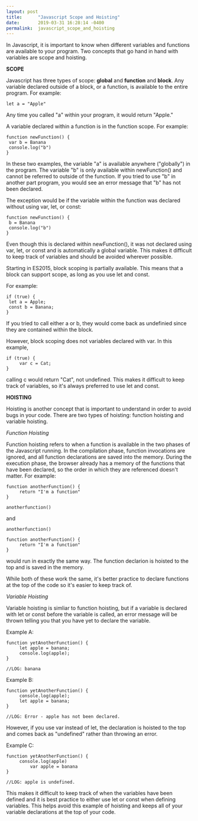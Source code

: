 ```yaml
---
layout: post
title:      "Javascript Scope and Hoisting"
date:       2019-03-31 16:28:14 -0400
permalink:  javascript_scope_and_hoisting
---
```



In Javascript, it is important to know when different variables and functions are available to your program. Two concepts that go hand in hand with variables are scope and hoisting. 

**SCOPE**

Javascript has three types of scope: **global** and **function** and **block**. Any variable declared outside of a block, or a function, is available to the entire program. For example:

```
let a = "Apple"
```

Any time you called "a" within your program, it would return "Apple."

A variable declared within a function is in the function scope. For example:

```
function newFunction() {
 var b = Banana
 console.log("b")
}
```

In these two examples, the variable "a" is available anywhere ("globally") in the program. The variable "b" is only available within newFunction() and cannot be referred to outside of the function. If you tried to use "b" in another part program, you would see an error message that "b" has not been declared.

The exception would be if the variable within the function was declared without using var, let, or const:

```
function newFunction() {
 b = Banana
 console.log("b")
}
```

Even though this is declared within newFunction(), it was not declared using var, let, or const and is automatically a global variable. This makes it difficult to keep track of variables and should be avoided wherever possible.

Starting in ES2015, block scoping is partially available. This means that a block can support scope, as long as you use let and const. 

For example:

```
if (true) {
 let a = Apple;
 const b = Banana;
}	
```

If you tried to call either a or b, they would come back as undefinied since they are contained within the block. 

However, block scoping does not variables declared with var. In this example, 

```
if (true) {
     var c = Cat;
}
```

calling c would return "Cat", not undefined. This makes it difficult to keep track of variables, so it's always preferred to use let and const. 


**HOISTING**

Hoisting is another concept that is important to understand in order to avoid bugs in your code. There are two types of hoisting: function hoisting and variable hoisting. 

*Function Hoisting*

Function hoisting refers to when a function is available in the two phases of the Javascript running. In the compilation phase, function invocations are ignored, and all function declarations are saved into the memory. During the execution phase, the browser already has a memory of the functions that have been declared, so the order in which they are referenced doesn't matter. For example:

```
function anotherFunction() {
     return "I'm a function"
}

anotherfunction()
```

and 

```
anotherfunction()

function anotherFunction() {
     return "I'm a function"
}
```

would run in exactly the same way. The function declarion is hoisted to the top and is saved in the memory. 

While both of these work the same, it's better practice to declare functions at the top of the code so it's easier to keep track of. 

*Variable Hoisting*

Variable hoisting is simliar to function hoisting, but if a variable is declared with let or const before the variable is called, an error message will be thrown telling you that you have yet to declare the variable. 

Example A:
```
function yetAnotherFunction() {
     let apple = banana;
     console.log(apple);
}

//LOG: banana
```

Example B:
```
function yetAnotherFunction() {
     console.log(apple);
     let apple = banana;
}

//LOG: Error - apple has not been declared.
```

However, if you use var instead of let, the declaration is hoisted to the top and comes back as "undefined" rather than throwing an error. 

Example C:
```
function yetAnotherFunction() {
     console.log(apple)
		 var apple = banana
}

//LOG: apple is undefined. 
```

This makes it difficult to keep track of when the variables have been defined and it is best practice to either use let or const when defining variables. This helps avoid this example of hoisting and keeps all of your variable declarations at the top of your code. 






